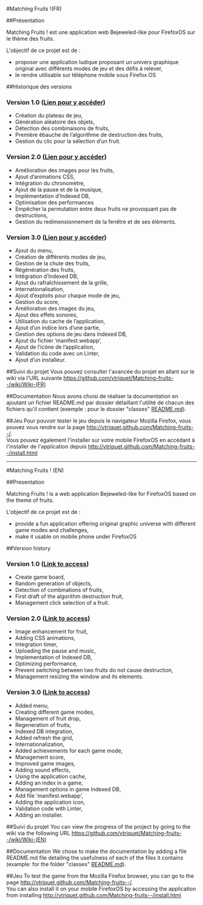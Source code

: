 #Matching Fruits !(FR)

##Présentation

Matching Fruits ! est une application web Bejeweled-like pour FirefoxOS sur le thème des fruits.

L'objectif de ce projet est de :

<ul>
  <li>proposer une application ludique proposant un univers graphique original avec différents modes de jeu et des défis à relever,</li>
	<li>le rendre utilisable sur téléphone mobile sous Firefox OS</li>
</ul>


##Historique des versions

### Version 1.0 (<a href="https://github.com/vtriquet/Matching-fruits--/tree/77789a12d6bf7ba956c62da9adb6c3972c542125">Lien pour y accéder</a>)
<ul>
  <li>Création du plateau de jeu,</li>
  <li>Génération aléatoire des objets,</li>
  <li>Détection des combinaisons de fruits,</li>
  <li>Première ébauche de l’algorithme de destruction des fruits,</li>
  <li>Gestion du clic pour la sélection d’un fruit.</li>
</ul>

### Version 2.0 (<a href="https://github.com/vtriquet/Matching-fruits--/tree/8e47cd59d77a6f2bc8d3a9a4f426c812b428b266">Lien pour y accéder</a>)
<ul>
  <li>Amélioration des images pour les fruits,</li>
  <li>Ajout d’animations CSS,</li>
  <li>Intégration du chronomètre,</li>
  <li>Ajout de la pause et de la musique,</li>
  <li>Implémentation d’Indexed DB,</li>
  <li>Optimisation des performances</li>
  <li>Empêcher la permutation entre deux fruits ne provoquant pas de destructions,</li>
  <li>Gestion du redimensionnement de la fenêtre et de ses éléments.</li>
</ul>


### Version 3.0 (<a href="https://github.com/vtriquet/Matching-fruits--/tree/5525a97e1cfae25e2e27f10e063b1b14680f0272">Lien pour y accéder</a>)
<ul>
  <li>Ajout du menu,</li>
  <li>Création de différents modes de jeu,</li>
  <li>Gestion de la chute des fruits,</li>
  <li>Régénération des fruits,</li>
  <li>Intégration d’Indexed DB,</li>
  <li>Ajout du rafraîchissement de la grille,</li>
  <li>Internationalisation,</li>
  <li>Ajout d’exploits pour chaque mode de jeu,</li>
  <li>Gestion du score,</li>
  <li>Amélioration des images du jeu,</li>
  <li>Ajout des effets sonores,</li>
  <li>Utilisation du cache de l’application,</li>
  <li>Ajout d’un indice lors d’une partie,</li>
  <li>Gestion des options de jeu dans Indexed DB,</li>
  <li>Ajout du fichier ‘manifest.webapp’,</li>
  <li>Ajout de l’icône de l’application,</li>
  <li>Validation du code avec un Linter,</li>
  <li>Ajout d’un installeur.</li>
</ul>

##Suivi du projet
Vous pouvez consulter l'avancée du projet en allant sur le wiki via l'URL suivante <a href="https://github.com/vtriquet/Matching-fruits--/wiki/Wiki-(FR)">https://github.com/vtriquet/Matching-fruits--/wiki/Wiki-(FR)</a>

##Documentation
Nous avons choisi de réaliser la documentation en ajoutant un fichier README.md par dossier détaillant l'utilité de chacun des fichiers qu'il contient (exemple : pour le dossier "classes" <a href="https://github.com/vtriquet/Matching-fruits--/blob/master/js/classes/README.md">README.md</a>).

##Jeu
Pour pouvoir tester le jeu depuis le navigateur Mozilla Firefox, vous pouvez vous rendre sur la page <a href="http://vtriquet.github.com/Matching-fruits--/">http://vtriquet.github.com/Matching-fruits--/</a>.<br />
Vous pouvez également l'installer sur votre mobile FirefoxOS en accédant à l'installer de l'application depuis <a href="http://vtriquet.github.com/Matching-fruits--/install.html">http://vtriquet.github.com/Matching-fruits--/install.html</a>

<hr />

#Matching Fruits ! (EN)

##Presentation

Matching Fruits ! is a web application Bejeweled-like for FirefoxOS based on the theme of fruits.

L'objectif de ce projet est de :

<ul>
  <li>provide a fun application offering original graphic universe with different game modes and challenges,</li>
	<li>make it usable on mobile phone under FirefoxOS</li>
</ul>


##Version history

### Version 1.0 (<a href="https://github.com/vtriquet/Matching-fruits--/tree/77789a12d6bf7ba956c62da9adb6c3972c542125">Link to access</a>)
<ul>
  <li>Create game board,</li>
  <li>Random generation of objects,</li>
  <li>Detection of combinations of fruits,</li>
  <li>First draft of the algorithm destruction fruit,</li>
  <li>Management click selection of a fruit.</li>
</ul>

### Version 2.0 (<a href="https://github.com/vtriquet/Matching-fruits--/tree/8e47cd59d77a6f2bc8d3a9a4f426c812b428b266">Link to access</a>)
<ul>
  <li>Image enhancement for fruit,</li>
  <li>Adding CSS animations,</li>
  <li>Integration timer,</li>
  <li>Uploading the pause and music,</li>
  <li>Implementation of Indexed DB,</li>
  <li>Optimizing performance,</li>
  <li>Prevent switching between two fruits do not cause destruction,</li>
  <li>Management resizing the window and its elements.</li>
</ul>


### Version 3.0 (<a href="https://github.com/vtriquet/Matching-fruits--/tree/5525a97e1cfae25e2e27f10e063b1b14680f0272">Link to access</a>)
<ul>
  <li>Added menu,</li>
  <li>Creating different game modes,</li>
  <li>Management of fruit drop,</li>
  <li>Regeneration of fruits,</li>
  <li>Indexed DB integration,</li>
  <li>Added refresh the grid,</li>
  <li>Internationalization,</li>
  <li>Added achievements for each game mode,</li>
  <li>Management score,</li>
  <li>Improved game images,</li>
  <li>Adding sound effects,</li>
  <li>Using the application cache,</li>
  <li>Adding an index in a game,</li>
  <li>Management options in game Indexed DB,</li>
  <li>Add file 'manifest.webapp',</li>
  <li>Adding the application icon,</li>
  <li>Validation code with Linter,</li>
  <li>Adding an installer.</li>
</ul>

##Suivi du projet
You can view the progress of the project by going to the wiki via the following URL <a href="https://github.com/vtriquet/Matching-fruits--/wiki/Wiki-(EN)">https://github.com/vtriquet/Matching-fruits--/wiki/Wiki-(EN)</a>

##Documentation
We chose to make the documentation by adding a file README.md file detailing the usefulness of each of the files it contains (example: for the folder "classes" <a href="https://github.com/vtriquet/Matching-fruits--/blob/master/js/classes/README.md">README.md</a>).

##Jeu
To test the game from the Mozilla Firefox browser, you can go to the page <a href="http://vtriquet.github.com/Matching-fruits--/">http://vtriquet.github.com/Matching-fruits--/</a>.<br />
You can also install it on your mobile FirefoxOS by accessing the application from installing <a href="http://vtriquet.github.com/Matching-fruits--/install.html">http://vtriquet.github.com/Matching-fruits--/install.html</a>
